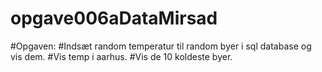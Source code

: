 # opgave006aDataMirsad
#Opgaven: #Indsæt random temperatur til random byer i sql database og vis dem. #Vis temp i aarhus. #Vis de 10 koldeste byer.
